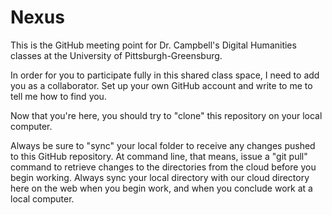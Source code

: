 # Nexus
This is the GitHub meeting point for Dr. Campbell's Digital Humanities classes at the University of Pittsburgh-Greensburg.

In order for you to participate fully in this shared class space, I need to add you as a collaborator. Set up your own GitHub account and write to me to tell me how to find you.

Now that you're here, you should try to "clone" this repository on your local computer.

Always be sure to "sync" your local folder to receive any changes pushed to this GitHub repository. At command line, that means, issue a "git pull"  command to retrieve changes to the directories from the cloud before you begin working. Always sync your local directory with our cloud directory here on the web when you begin work, and when you conclude work at a local computer.

